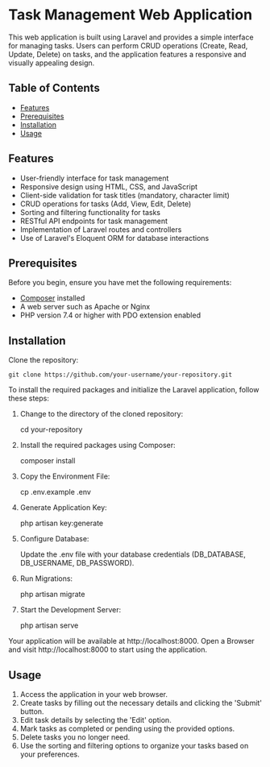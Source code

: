 # Task Management Web Application

This web application is built using Laravel and provides a simple interface for managing tasks. Users can perform CRUD operations (Create, Read, Update, Delete) on tasks, and the application features a responsive and visually appealing design.

## Table of Contents

-   [Features](#features)
-   [Prerequisites](#prerequisites)
-   [Installation](#installation)
-   [Usage](#usage)

## Features

-   User-friendly interface for task management
-   Responsive design using HTML, CSS, and JavaScript
-   Client-side validation for task titles (mandatory, character limit)
-   CRUD operations for tasks (Add, View, Edit, Delete)
-   Sorting and filtering functionality for tasks
-   RESTful API endpoints for task management
-   Implementation of Laravel routes and controllers
-   Use of Laravel's Eloquent ORM for database interactions

## Prerequisites

Before you begin, ensure you have met the following requirements:

-   [Composer](https://getcomposer.org/) installed
-   A web server such as Apache or Nginx
-   PHP version 7.4 or higher with PDO extension enabled

## Installation

Clone the repository:

    git clone https://github.com/your-username/your-repository.git

To install the required packages and initialize the Laravel application, follow these steps:

1. Change to the directory of the cloned repository:

    cd your-repository

2. Install the required packages using Composer:

    composer install

3. Copy the Environment File:

    cp .env.example .env

4. Generate Application Key:

    php artisan key:generate

5. Configure Database:

    Update the .env file with your database credentials (DB_DATABASE, DB_USERNAME, DB_PASSWORD).

6. Run Migrations:

    php artisan migrate

7. Start the Development Server:

    php artisan serve

Your application will be available at http://localhost:8000.
Open a Browser and visit http://localhost:8000 to start using the application.

## Usage

1. Access the application in your web browser.
2. Create tasks by filling out the necessary details and clicking the 'Submit' button.
3. Edit task details by selecting the 'Edit' option.
4. Mark tasks as completed or pending using the provided options.
5. Delete tasks you no longer need.
6. Use the sorting and filtering options to organize your tasks based on your preferences.
